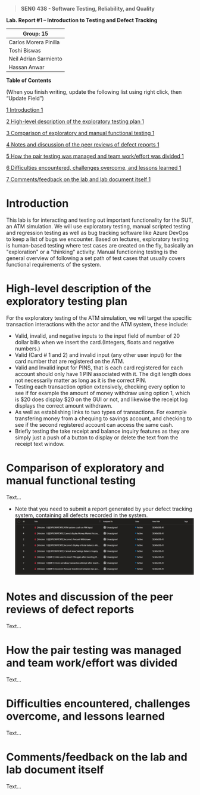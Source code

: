 >   **SENG 438 - Software Testing, Reliability, and Quality**

**Lab. Report \#1 – Introduction to Testing and Defect Tracking**

| Group: 15      |
|-----------------|
| Carlos Morera Pinilla                |   
| Toshi Biswas             |   
| Neil Adrian Sarmiento              |   
| Hassan Anwar                |   


**Table of Contents**

(When you finish writing, update the following list using right click, then
“Update Field”)

[1 Introduction	1](#_Toc439194677)

[2 High-level description of the exploratory testing plan	1](#_Toc439194678)

[3 Comparison of exploratory and manual functional testing	1](#_Toc439194679)

[4 Notes and discussion of the peer reviews of defect reports	1](#_Toc439194680)

[5 How the pair testing was managed and team work/effort was
divided	1](#_Toc439194681)

[6 Difficulties encountered, challenges overcome, and lessons
learned	1](#_Toc439194682)

[7 Comments/feedback on the lab and lab document itself	1](#_Toc439194683)

# Introduction

This lab is for interacting and testing out important functionality for the SUT, an ATM simulation. We will use exploratory testing, manual scripted testing and regression testing as well as bug tracking software like Azure DevOps to keep a list of bugs we encounter. Based on lectures, exploratory testing is human-based testing where test cases are created on the fly, basically an "exploration" or a "thinking" activity. Manual functioning testing is the general overview of following a set path of test cases that usually covers functional requirements of the system.

# High-level description of the exploratory testing plan

For the exploratory testing of the ATM simulation, we will target the specific transaction interactions with the actor and the ATM system, these include:
-   Valid, invalid, and negative inputs to the input field of number of 20 dollar bills when we insert the card.(Integers, floats and negative numbers.)
-   Valid (Card # 1 and 2) and invalid input (any other user input) for the card number that are registered on the ATM.
-   Valid and Invalid input for PINS, that is each card registered for each account should only have 1 PIN associated with it. The digit
length does not necessarily matter as long as it is the correct PIN.
-   Testing each transaction option extensively, checking every option to see if for example the amount of money withdraw using option 1, which is $20 does display $20 on the GUI or not, and likewise the receipt log displays the correct amount withdrawn.
-   As well as establishing links to two types of transactions. For example transfering money from a chequing to savings account, and checking to see if the second registered account can access the same cash.
-   Briefly testing the take receipt and balance inquiry features as they are simply just a push of a button to display or delete the text from the receipt text window.

# Comparison of exploratory and manual functional testing

Text…

-   Note that you need to submit a report generated by your defect tracking
    system, containing all defects recorded in the system.
![List of bugs on Azure](./media/Bugs.jpg)
# Notes and discussion of the peer reviews of defect reports

Text…

# How the pair testing was managed and team work/effort was divided 

Text…

# Difficulties encountered, challenges overcome, and lessons learned

Text…

# Comments/feedback on the lab and lab document itself

Text…

